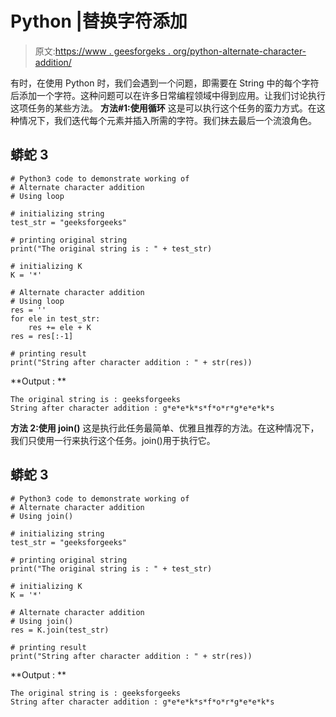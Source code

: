 # Python |替换字符添加

> 原文:[https://www . geesforgeks . org/python-alternate-character-addition/](https://www.geeksforgeeks.org/python-alternate-character-addition/)

有时，在使用 Python 时，我们会遇到一个问题，即需要在 String 中的每个字符后添加一个字符。这种问题可以在许多日常编程领域中得到应用。让我们讨论执行这项任务的某些方法。
**方法#1:使用循环**
这是可以执行这个任务的蛮力方式。在这种情况下，我们迭代每个元素并插入所需的字符。我们抹去最后一个流浪角色。

## 蟒蛇 3

```
# Python3 code to demonstrate working of
# Alternate character addition
# Using loop

# initializing string
test_str = "geeksforgeeks"

# printing original string
print("The original string is : " + test_str)

# initializing K
K = '*'

# Alternate character addition
# Using loop
res = ''
for ele in test_str:
    res += ele + K
res = res[:-1]

# printing result
print("String after character addition : " + str(res))
```

**Output : **

```
The original string is : geeksforgeeks
String after character addition : g*e*e*k*s*f*o*r*g*e*e*k*s
```

**方法 2:使用 join()**
这是执行此任务最简单、优雅且推荐的方法。在这种情况下，我们只使用一行来执行这个任务。join()用于执行它。

## 蟒蛇 3

```
# Python3 code to demonstrate working of
# Alternate character addition
# Using join()

# initializing string
test_str = "geeksforgeeks"

# printing original string
print("The original string is : " + test_str)

# initializing K
K = '*'

# Alternate character addition
# Using join()
res = K.join(test_str)

# printing result
print("String after character addition : " + str(res))
```

**Output : **

```
The original string is : geeksforgeeks
String after character addition : g*e*e*k*s*f*o*r*g*e*e*k*s
```